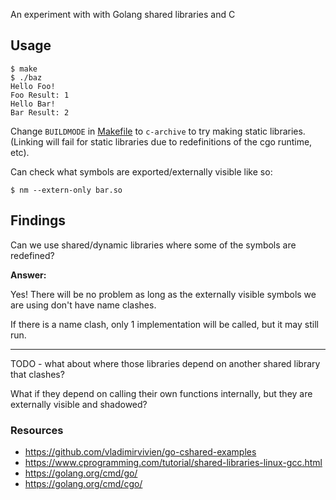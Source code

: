 An experiment with with Golang shared libraries and C

## Usage

```console
$ make
$ ./baz
Hello Foo!
Foo Result: 1
Hello Bar!
Bar Result: 2
```

Change `BUILDMODE` in [Makefile](./Makefile) to `c-archive` to try making static libraries.
(Linking will fail for static libraries due to redefinitions of the cgo runtime, etc).

Can check what symbols are exported/externally visible like so:

```console
$ nm --extern-only bar.so
```

## Findings

Can we use shared/dynamic libraries where some of the symbols are redefined?

**Answer:**

Yes! There will be no problem as long as the externally visible symbols we are using don't have name clashes.

If there is a name clash, only 1 implementation will be called, but it may still run.

----

TODO - what about where those libraries depend on another shared library that clashes?

What if they depend on calling their own functions internally, but they are externally visible and shadowed?

### Resources

- https://github.com/vladimirvivien/go-cshared-examples
- https://www.cprogramming.com/tutorial/shared-libraries-linux-gcc.html
- https://golang.org/cmd/go/
- https://golang.org/cmd/cgo/
